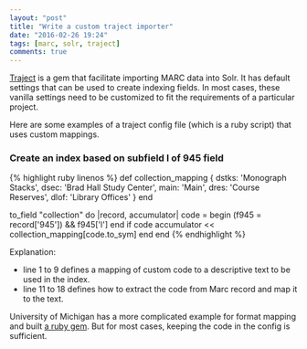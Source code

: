 ```yaml
---
layout: "post"
title: "Write a custom traject importer"
date: "2016-02-26 19:24"
tags: [marc, solr, traject]
comments: true
---
```


[Traject](https://github.com/traject/traject) is a gem that facilitate
importing MARC data into Solr. It has default settings that can be used to
create indexing fields. In most cases, these vanilla
settings need to be customized to fit the requirements of a particular project.

Here are some examples of a traject config file (which is a ruby script) that
uses custom mappings.

<!-- more -->

### Create an index based on subfield l of 945 field

{% highlight ruby linenos %}
def collection_mapping
  {
    dstks: 'Monograph Stacks',
    dsec: 'Brad Hall Study Center',
    main: 'Main',
    dres: 'Course Reserves',
    dlof: 'Library Offices'
  }
end

to_field "collection" do |record, accumulator|
  code = begin
    (f945 = record['945']) && f945['l']
  end
  if code
    accumulator << collection_mapping[code.to_sym]
  end
end
{% endhighlight %}

Explanation:

* line 1 to 9 defines a mapping of custom code to a descriptive text to be used
in the index.
* line 11 to 18 defines how to extract the code from Marc record and map it to
the text.

University of Michigan has a more complicated example for format mapping and
built [a ruby gem](https://github.com/billdueber/traject_umich_format). But for
most cases, keeping the code in the config is sufficient.
